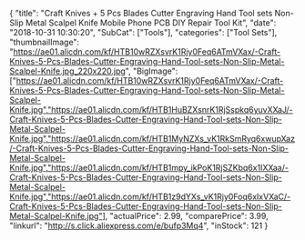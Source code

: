 {
	"title": "Craft Knives + 5 Pcs Blades Cutter Engraving Hand Tool sets Non-Slip Metal Scalpel Knife Mobile Phone PCB DIY Repair Tool Kit",
	"date": "2018-10-31 10:30:20",
	"SubCat": ["Tools"],
	"categories": ["Tool Sets"],
	"thumbnailImage": "https://ae01.alicdn.com/kf/HTB10wRZXsvrK1Rjy0Feq6ATmVXax/-Craft-Knives-5-Pcs-Blades-Cutter-Engraving-Hand-Tool-sets-Non-Slip-Metal-Scalpel-Knife.jpg_220x220.jpg",
	"BigImage": ["https://ae01.alicdn.com/kf/HTB10wRZXsvrK1Rjy0Feq6ATmVXax/-Craft-Knives-5-Pcs-Blades-Cutter-Engraving-Hand-Tool-sets-Non-Slip-Metal-Scalpel-Knife.jpg","https://ae01.alicdn.com/kf/HTB1HuBZXsnrK1RjSspkq6yuvXXaJ/-Craft-Knives-5-Pcs-Blades-Cutter-Engraving-Hand-Tool-sets-Non-Slip-Metal-Scalpel-Knife.jpg","https://ae01.alicdn.com/kf/HTB1MyNZXs_vK1RkSmRyq6xwupXaz/-Craft-Knives-5-Pcs-Blades-Cutter-Engraving-Hand-Tool-sets-Non-Slip-Metal-Scalpel-Knife.jpg","https://ae01.alicdn.com/kf/HTB1mpy_ikPoK1RjSZKbq6x1IXXaa/-Craft-Knives-5-Pcs-Blades-Cutter-Engraving-Hand-Tool-sets-Non-Slip-Metal-Scalpel-Knife.jpg","https://ae01.alicdn.com/kf/HTB1z9dYXs_vK1Rjy0Foq6xIxVXaC/-Craft-Knives-5-Pcs-Blades-Cutter-Engraving-Hand-Tool-sets-Non-Slip-Metal-Scalpel-Knife.jpg"],
	"actualPrice": 2.99,
	"comparePrice": 3.99,
	"linkurl": "http://s.click.aliexpress.com/e/bufp3Mq4",
	"inStock": 121
}

